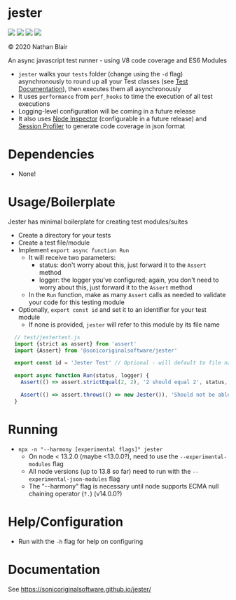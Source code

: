 # jester
[![](https://github.com/sonicoriginalsoftware/jester/workflows/deploy/badge.svg?job=test)](https://github.com/sonicoriginalsoftware/jester/actions)
[![](https://github.com/sonicoriginalsoftware/jester/workflows/deploy/badge.svg?job=coverage)](https://github.com/sonicoriginalsoftware/jester/actions)
[![](https://github.com/sonicoriginalsoftware/jester/workflows/deploy/badge.svg?job=publish)](https://github.com/sonicoriginalsoftware/jester/actions)
[![](https://github.com/sonicoriginalsoftware/jester/workflows/deploy/badge.svg?job=document)](https://github.com/sonicoriginalsoftware/jester/actions)

© 2020 Nathan Blair

An async javascript test runner - using V8 code coverage and ES6 Modules

* `jester` walks your `tests` folder (change using the `-d` flag) asynchronously to round up all your Test classes (see [Test Documentation](https://sonicoriginalsoftware.github.io/jester/Test.html)), then executes them all asynchronously
* It uses `performance` from `perf_hooks` to time the execution of all test executions
* Logging-level configuration will be coming in a future release
* It also uses [Node Inspector](https://nodejs.org/api/inspector.html#inspector_class_inspector_session) (configurable in a future release) and [Session Profiler](https://chromedevtools.github.io/devtools-protocol/v8/Profiler) to generate code coverage in json format

# Dependencies
- None!

# Usage/Boilerplate
Jester has minimal boilerplate for creating test modules/suites
- Create a directory for your tests
- Create a test file/module
- Implement `export async function Run`
    - It will receive two parameters:
        - status: don't worry about this, just forward it to the `Assert` method
        - logger: the logger you've configured; again, you don't need to worry about this, just forward it to the `Assert` method
    - In the `Run` function, make as many `Assert` calls as needed to validate your code for this testing module
- Optionally, `export const id` and set it to an identifier for your test module
    - If none is provided, `jester` will refer to this module by its file name

```javascript
  // test/jestertest.js
  import {strict as assert} from 'assert'
  import {Assert} from '@sonicoriginalsoftware/jester'

  export const id = 'Jester Test' // Optional - will default to file name if not present

  export async function Run(status, logger) {
    Assert(() => assert.strictEqual(2, 2), '2 should equal 2', status, logger)

    Assert(() => assert.throws(() => new Jester()), 'Should not be able to instantiate a new Jester instance', status, logger)
  }
```

# Running
- `npx -n "--harmony [experimental flags]" jester`
  - On node < 13.2.0 (maybe <13.0.0?), need to use the `--experimental-modules` flag
  - All node versions (up to 13.8 so far) need to run with the `--experimental-json-modules` flag
  - The "--harmony" flag is necessary until node supports ECMA null chaining operator (`?.`) (v14.0.0?)

# Help/Configuration
- Run with the `-h` flag for help on configuring

# Documentation
See https://sonicoriginalsoftware.github.io/jester/

